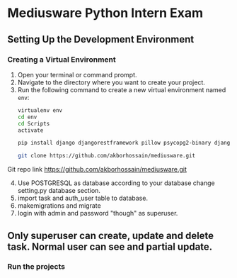 # Mediusware Python Intern Exam

## Setting Up the Development Environment

### Creating a Virtual Environment
1. Open your terminal or command prompt.
2. Navigate to the directory where you want to create your project.
3. Run the following command to create a new virtual environment named `env`:
   ```bash
   virtualenv env
   cd env
   cd Scripts
   activate

   pip install django djangorestframework pillow psycopg2-binary django-filter markdown

   git clone https://github.com/akborhossain/mediusware.git

Git repo link 
https://github.com/akborhossain/mediusware.git


4. Use POSTGRESQL as database according to your database change setting.py database section.
5. import task and auth_user table to database.
6. makemigrations and migrate
7. login with admin and password "though" as superuser.


## Only superuser can create, update and delete task. Normal user can see and partial update.
### Run the projects